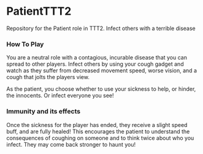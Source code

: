 # PatientTTT2
Repository for the Patient role in TTT2. Infect others with a terrible disease

### How To Play<br>
You are a neutral role with a contagious, incurable disease that you can spread to other players.
Infect others by using your cough gadget and watch as they suffer from decreased movement speed, worse vision, and a cough that jolts the players view.

As the patient, you choose whether to use your sickness to help, or hinder, the innocents. Or infect everyone you see!

### Immunity and its effects<br>
Once the sickness for the player has ended, they receive a slight speed buff, and are fully healed!
This encourages the patient to understand the consequences of coughing on someone and to think twice about who you infect. They may come back stronger to haunt you!
